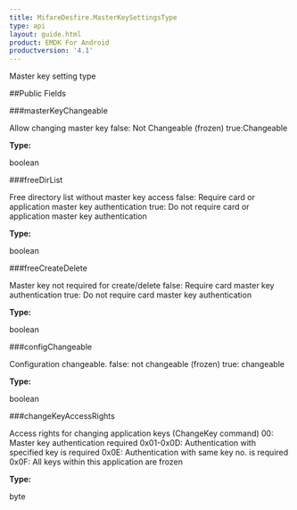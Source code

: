 ```yaml
---
title: MifareDesfire.MasterKeySettingsType
type: api
layout: guide.html
product: EMDK For Android
productversion: '4.1'
---
```



Master key setting type

##Public Fields

###masterKeyChangeable

Allow changing master key false: Not Changeable (frozen)
 true:Changeable

**Type:**

boolean

###freeDirList

Free directory list without master key access false: Require card or
 application master key authentication true: Do not require card or
 application master key authentication

**Type:**

boolean

###freeCreateDelete

Master key not required for create/delete false: Require card master
 key authentication true: Do not require card master key
 authentication

**Type:**

boolean

###configChangeable

Configuration changeable. false: not changeable (frozen) true:
 changeable

**Type:**

boolean

###changeKeyAccessRights

Access rights for changing application keys (ChangeKey command) 00:
 Master key authentication required 0x01-0x0D: Authentication with
 specified key is required 0x0E: Authentication with same key no. is
 required 0x0F: All keys within this application are frozen

**Type:**

byte









